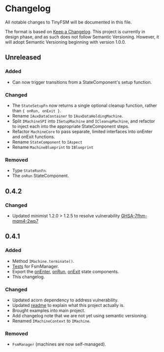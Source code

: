 # Changelog
All notable changes to TinyFSM will be documented in this file.

The format is based on [Keep a Changelog](https://keepachangelog.com/en/1.0.0/).
This project is currently in design phase, and as such does not follow Semantic Versioning. However, it will adopt Semantic Versioning beginning with version 1.0.0.
<!-- and this project adheres to [Semantic Versioning](https://semver.org/spec/v2.0.0.html). -->

## Unreleased

### Added
- Can now trigger transitions from a StateComponent's setup function.

### Changed
- The `StateSetupFn` now returns a single optional cleanup function, rather than `{ onRun, onExit }`.
- Rename `IAuxDataContainer` to `IAuxDataHoldingMachine`.
- Split `IMachineSPI` into `ISetupMachine` and `ICleanupMachine`, and refactor to inject each into the appropriate StateComponent steps.
- Refactor `MachineCore` to pass separate, limited interfaces into onEnter and onExit functions.
- Rename `StateComponent` to `IAspect`
- Rename `MachineBlueprint` to `IBlueprint`

### Removed
- Type `StateRunFn`.
- The `onRun` StateComponent.

## 0.4.2

### Changed
- Updated minimist 1.2.0 > 1.2.5 to resolve vulnerability [GHSA-7fhm-mqm4-2wp7](https://cve.mitre.org/cgi-bin/cvename.cgi?name=CVE-2020-7598)

## 0.4.1

### Added
- Method `IMachine.terminate()`.
- [Tests](./src/FsmManager/test/FsmManager.spec.ts) for FsmManager.
- Export the [onEnter](./src/stateComponents/onEnter.ts), [onRun](./src/stateComponents/onRun.ts), [onExit](./src/stateComponents/onExit.ts) state components.
- This changelog.

### Changed
- Updated acorn dependency to address vulnerability.
- Updated [readme](README.md) to explain what this project actually is.
- Brought examples into main project.
- Add changelog note that we are not yet using semantic versioning.
- Renamed `IMachineContext` to `IMachine`.

### Removed
- `FsmManager` (machines are now self-managed).
